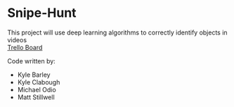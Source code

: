 # Snipe-Hunt

This project will use deep learning algorithms to correctly identify objects in videos  
[Trello Board](https://trello.com/b/NAeJDOn0/iris)

Code written  by: 
* Kyle Barley
* Kyle Clabough
* Michael Odio 
* Matt Stillwell
